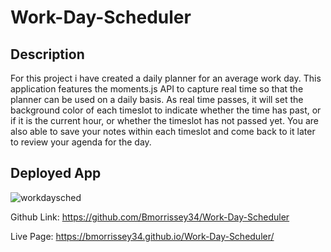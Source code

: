 # Work-Day-Scheduler

## Description 
For this project i have created a daily planner for an average work day. This application features the moments.js API to capture real time so that the planner can be used on a daily basis. As real time passes, it will set the background color of each timeslot to indicate whether the time has past, or if it is the current hour, or whether the timeslot has not passed yet. You are also able to save your notes within each timeslot and come back to it later to review your agenda for the day.

## Deployed App

![workdaysched](https://user-images.githubusercontent.com/88950762/151907860-80bbfa2e-e189-45db-84fb-614fb6329f5e.PNG)


Github Link: https://github.com/Bmorrissey34/Work-Day-Scheduler

Live Page: https://bmorrissey34.github.io/Work-Day-Scheduler/




